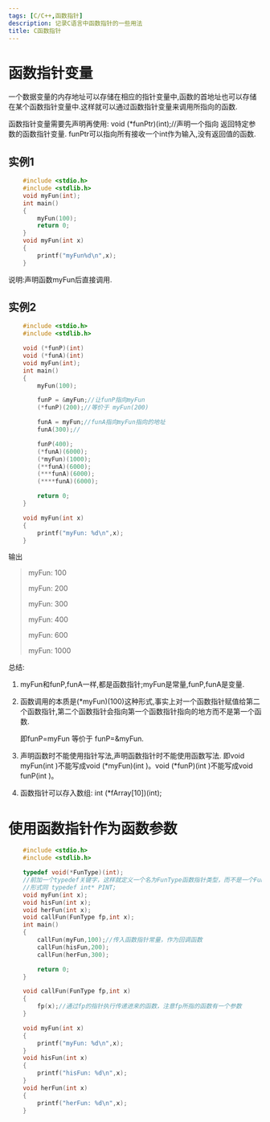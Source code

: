 ```yaml
---
tags: [C/C++,函数指针]
description: 记录C语言中函数指针的一些用法
title: C函数指针
---
```


# 函数指针变量
一个数据变量的内存地址可以存储在相应的指针变量中,函数的首地址也可以存储在某个函数指针变量中.这样就可以通过函数指针变量来调用所指向的函数.
<!--more-->
函数指针变量需要先声明再使用:
    void (*funPtr)(int);//声明一个指向 返回特定参数的函数指针变量.
funPtr可以指向所有接收一个int作为输入,没有返回值的函数.

## 实例1
```c++
    #include <stdio.h>
    #include <stdlib.h>
    void myFun(int);
    int main()
    {
        myFun(100);
        return 0;
    }
    void myFun(int x)
    {
        printf("myFun%d\n",x);
    }
```
说明:声明函数myFun后直接调用.

## 实例2
```c++
    #include <stdio.h>
    #include <stdlib.h>

    void (*funP)(int)
    void (*funA)(int)
    void myFun(int);
    int main()
    {
        myFun(100);

        funP = &myFun;//让funP指向myFun
        (*funP)(200);//等价于 myFun(200)

        funA = myFun;//funA指向myFun指向的地址
        funA(300);//

        funP(400);
        (*funA)(6000);
        (*myFun)(1000);
        (**funA)(6000);
        (***funA)(6000);
        (****funA)(6000);

        return 0;
    }

    void myFun(int x)
    {
        printf("myFun: %d\n",x);
    }
```

输出
> myFun: 100
>
> myFun: 200
>
> myFun: 300
>
> myFun: 400
>
> myFun: 600
>
> myFun: 1000

总结:
1. myFun和funP,funA一样,都是函数指针;myFun是常量,funP,funA是变量.
2. 函数调用的本质是(*myFun)(100)这种形式,事实上对一个函数指针赋值给第二个函数指针,第二个函数指针会指向第一个函数指针指向的地方而不是第一个函数.
    
    即funP=myFun 等价于 funP=&myFun.
3. 声明函数时不能使用指针写法,声明函数指针时不能使用函数写法.
    即void myFun(int )不能写成void (*myFun)(int )。void (*funP)(int )不能写成void funP(int )。
4. 函数指针可以存入数组:
    int (*fArray[10])(int);

# 使用函数指针作为函数参数

```c++
    #include <stdio.h>
    #include <stdlib.h>

    typedef void(*FunType)(int);
    //前加一个typedef关键字，这样就定义一个名为FunType函数指针类型，而不是一个FunType变量。
    //形式同 typedef int* PINT;
    void myFun(int x);
    void hisFun(int x);
    void herFun(int x);
    void callFun(FunType fp,int x);
    int main()
    {
        callFun(myFun,100);//传入函数指针常量，作为回调函数
        callFun(hisFun,200);
        callFun(herFun,300);

        return 0;
    }

    void callFun(FunType fp,int x)
    {
        fp(x);//通过fp的指针执行传递进来的函数，注意fp所指的函数有一个参数
    }

    void myFun(int x)
    {
        printf("myFun: %d\n",x);
    }
    void hisFun(int x)
    {
        printf("hisFun: %d\n",x);
    }
    void herFun(int x)
    {
        printf("herFun: %d\n",x);
    }
```